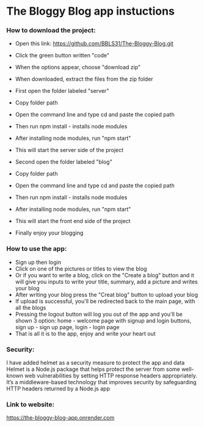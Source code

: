 # The Bloggy Blog app instuctions

### How to download the project:
* Open this link: https://github.com/BBLS31/The-Bloggy-Blog.git
* Click the green button written "code"
* When the options appear, choose "download zip"
* When downloaded, extract the files from the zip folder
  
* First open the folder labeled "server"
* Copy folder path
* Open the command line and type cd and paste the copied path
* Then run npm install - installs node modules
* After installing node modules, run "npm start"
* This will start the server side of the project

* Second open the folder labeled "blog"
* Copy folder path
* Open the command line and type cd and paste the copied path
* Then run npm install - installs node modules
* After installing node modules, run "npm start"
* This will start the front end side of the project
* Finally enjoy your blogging

### How to use the app:

* Sign up then login
* Click on one of the pictures or titles to view the blog
* Or if you want to write a blog, click on the "Create a blog" button and it will give you inputs to write your title, summary, add a picture and writes your blog
* After writing your blog press the "Creat blog" button to upload your blog
* If upload is successful, you'll be redirected back to the main page, with all the blogs
* Pressing the logout button will log you out of the app and you'll be shown 3 option: home - welcome page with signup and login buttons, sign up - sign up page, login - login page
* That is all it is to the app, enjoy and write your heart out

### Security:
I have added helmet as a security measure to protect the app and data 
Helmet is a Node.js package that helps protect the server from some well-known web vulnerabilities by setting HTTP response headers appropriately. 
It’s a middleware-based technology that improves security by safeguarding HTTP headers returned by a Node.js app

### Link to website:
https://the-bloggy-blog-app.onrender.com
